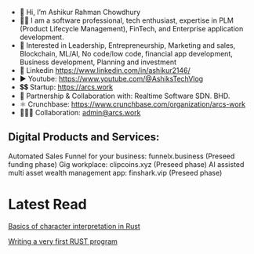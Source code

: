- 👋 Hi, I’m Ashikur Rahman Chowdhury
- 👨‍🦱 I am a software professional, tech enthusiast, expertise in PLM (Product Lifecycle Management), FinTech, and Enterprise application development.
- 👀 Interested in Leadership, Entrepreneurship, Marketing and sales, Blockchain, ML/AI, No code/low code, financial app development, Business development, Planning and investment
- 🛄 Linkedin https://www.linkedin.com/in/ashikur2146/
- ▶️ Youtube: https://www.youtube.com/@AshiksTechVlog
- 💲💲 Startup: https://arcs.work
- 🤝 Partnership & Collaboration with: Realtime Software SDN. BHD.
- ⚛️ Crunchbase: https://www.crunchbase.com/organization/arcs-work
- 🧑‍🤝‍🧑 Collaboration: admin@arcs.work

Digital Products and Services:
-------------------------------
Automated Sales Funnel for your business: funnelx.business (Preseed funding phase)
Gig workplace: clipcoins.xyz (Preseed phase)
AI assisted multi asset wealth management app: finshark.vip (Preseed phase)

<!---
ashikur2146/ashikur2146 is a ✨ special ✨ repository because its `README.md` (this file) appears on your GitHub profile.
You can click the Preview link to take a look at your changes.
--->

# Latest Read

[Basics of character interpretation in Rust](https://medium.com/@ashikur2146/basics-of-character-interpretation-in-rust-619a5fa97350)

[Writing a very first RUST program](https://medium.com/dev-genius/writing-a-very-first-rust-program-abd74a1c39da)
